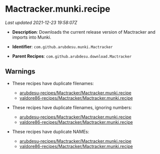 # Mactracker.munki.recipe

_Last updated 2021-12-23 19:58:07Z_

- **Description**: Downloads the current release version of Mactracker and imports into Munki.

- **Identifier**: `com.github.arubdesu.munki.Mactracker`

- **Parent Recipes**: `com.github.arubdesu.download.Mactracker`

## Warnings

- These recipes have duplicate filenames:
    - [arubdesu-recipes/Mactracker/Mactracker.munki.recipe](/autopkg-dupe-tracker/arubdesu-recipes/Mactracker/Mactracker.munki.recipe)
    - [valdore86-recipes/Mactracker/Mactracker.munki.recipe](/autopkg-dupe-tracker/valdore86-recipes/Mactracker/Mactracker.munki.recipe)

- These recipes have duplicate filenames, ignoring numbers:
    - [arubdesu-recipes/Mactracker/Mactracker.munki.recipe](/autopkg-dupe-tracker/arubdesu-recipes/Mactracker/Mactracker.munki.recipe)
    - [valdore86-recipes/Mactracker/Mactracker.munki.recipe](/autopkg-dupe-tracker/valdore86-recipes/Mactracker/Mactracker.munki.recipe)

- These recipes have duplicate NAMEs:
    - [arubdesu-recipes/Mactracker/Mactracker.munki.recipe](/autopkg-dupe-tracker/arubdesu-recipes/Mactracker/Mactracker.munki.recipe)
    - [valdore86-recipes/Mactracker/Mactracker.munki.recipe](/autopkg-dupe-tracker/valdore86-recipes/Mactracker/Mactracker.munki.recipe)